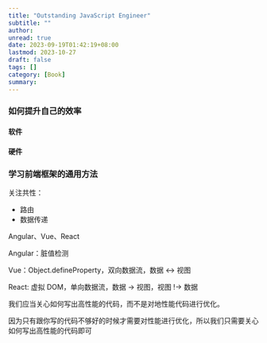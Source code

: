 ```yaml
---
title: "Outstanding JavaScript Engineer"
subtitle: ""
author:
unread: true
date: 2023-09-19T01:42:19+08:00
lastmod: 2023-10-27
draft: false
tags: []
category: [Book]
summary: 
---
```


### 如何提升自己的效率

#### 软件

#### 硬件

### 学习前端框架的通用方法

关注共性：

- 路由
- 数据传递

Angular、Vue、React

Angular：脏值检测

Vue：Object.defineProperty，双向数据流，数据 <-> 视图

React: 虚拟 DOM，单向数据流，数据 -> 视图，视图 !-> 数据



我们应当关心如何写出高性能的代码，而不是对地性能代码进行优化。

因为只有跟你写的代码不够好的时候才需要对性能进行优化，所以我们只需要关心如何写出高性能的代码即可
